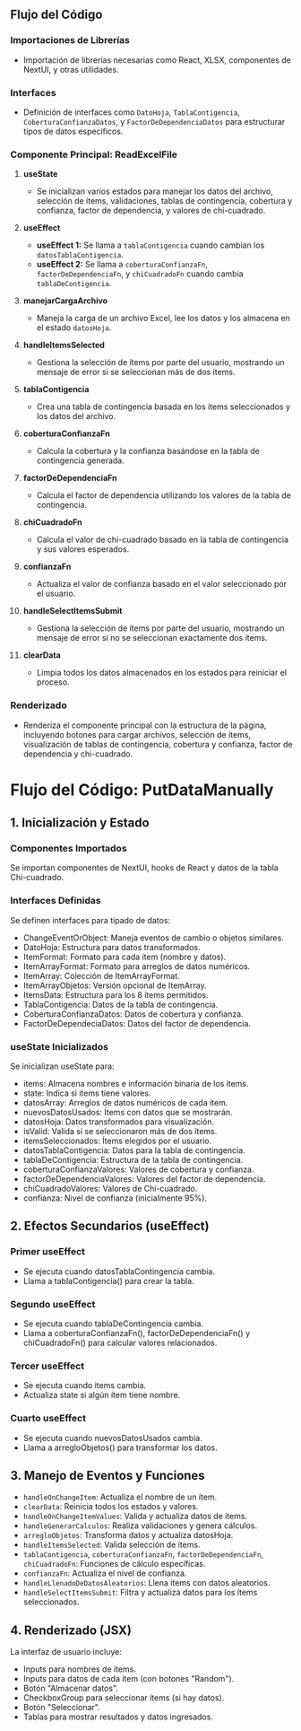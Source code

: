 ## Flujo del Código

### Importaciones de Librerías

- Importación de librerías necesarias como React, XLSX, componentes de NextUI, y otras utilidades.

### Interfaces

- Definición de interfaces como `DatoHoja`, `TablaContigencia`, `CoberturaConfianzaDatos`, y `FactorDeDependenciaDatos` para estructurar tipos de datos específicos.

### Componente Principal: ReadExcelFile

1. **useState**
   - Se inicializan varios estados para manejar los datos del archivo, selección de ítems, validaciones, tablas de contingencia, cobertura y confianza, factor de dependencia, y valores de chi-cuadrado.
2. **useEffect**

   - **useEffect 1:** Se llama a `tablaContigencia` cuando cambian los `datosTablaContigencia`.
   - **useEffect 2:** Se llama a `coberturaConfianzaFn`, `factorDeDependenciaFn`, y `chiCuadradoFn` cuando cambia `tablaDeContigencia`.

3. **manejarCargaArchivo**

   - Maneja la carga de un archivo Excel, lee los datos y los almacena en el estado `datosHoja`.

4. **handleItemsSelected**

   - Gestiona la selección de ítems por parte del usuario, mostrando un mensaje de error si se seleccionan más de dos ítems.

5. **tablaContigencia**

   - Crea una tabla de contingencia basada en los ítems seleccionados y los datos del archivo.

6. **coberturaConfianzaFn**

   - Calcula la cobertura y la confianza basándose en la tabla de contingencia generada.

7. **factorDeDependenciaFn**

   - Calcula el factor de dependencia utilizando los valores de la tabla de contingencia.

8. **chiCuadradoFn**

   - Calcula el valor de chi-cuadrado basado en la tabla de contingencia y sus valores esperados.

9. **confianzaFn**

   - Actualiza el valor de confianza basado en el valor seleccionado por el usuario.

10. **handleSelectItemsSubmit**

    - Gestiona la selección de ítems por parte del usuario, mostrando un mensaje de error si no se seleccionan exactamente dos ítems.

11. **clearData**
    - Limpia todos los datos almacenados en los estados para reiniciar el proceso.

### Renderizado

- Renderiza el componente principal con la estructura de la página, incluyendo botones para cargar archivos, selección de ítems, visualización de tablas de contingencia, cobertura y confianza, factor de dependencia y chi-cuadrado.

# Flujo del Código: PutDataManually

## 1. Inicialización y Estado

### Componentes Importados

Se importan componentes de NextUI, hooks de React y datos de la tabla Chi-cuadrado.

### Interfaces Definidas

Se definen interfaces para tipado de datos:

- ChangeEventOrObject: Maneja eventos de cambio o objetos similares.
- DatoHoja: Estructura para datos transformados.
- ItemFormat: Formato para cada ítem (nombre y datos).
- ItemArrayFormat: Formato para arreglos de datos numéricos.
- ItemArray: Colección de ItemArrayFormat.
- ItemArrayObjetos: Versión opcional de ItemArray.
- ItemsData: Estructura para los 8 ítems permitidos.
- TablaContigencia: Datos de la tabla de contingencia.
- CoberturaConfianzaDatos: Datos de cobertura y confianza.
- FactorDeDependeciaDatos: Datos del factor de dependencia.

### useState Inicializados

Se inicializan useState para:

- items: Almacena nombres e información binaria de los ítems.
- state: Indica si items tiene valores.
- datosArray: Arreglos de datos numéricos de cada ítem.
- nuevosDatosUsados: Ítems con datos que se mostrarán.
- datosHoja: Datos transformados para visualización.
- isValid: Valida si se seleccionaron más de dos ítems.
- itemsSeleccionados: Ítems elegidos por el usuario.
- datosTablaContigencia: Datos para la tabla de contingencia.
- tablaDeContigencia: Estructura de la tabla de contingencia.
- coberturaConfianzaValores: Valores de cobertura y confianza.
- factorDeDependenciaValores: Valores del factor de dependencia.
- chiCuadradoValores: Valores de Chi-cuadrado.
- confianza: Nivel de confianza (inicialmente 95%).

## 2. Efectos Secundarios (useEffect)

### Primer useEffect

- Se ejecuta cuando datosTablaContingencia cambia.
- Llama a tablaContigencia() para crear la tabla.

### Segundo useEffect

- Se ejecuta cuando tablaDeContingencia cambia.
- Llama a coberturaConfianzaFn(), factorDeDependenciaFn() y chiCuadradoFn() para calcular valores relacionados.

### Tercer useEffect

- Se ejecuta cuando items cambia.
- Actualiza state si algún ítem tiene nombre.

### Cuarto useEffect

- Se ejecuta cuando nuevosDatosUsados cambia.
- Llama a arregloObjetos() para transformar los datos.

## 3. Manejo de Eventos y Funciones

- `handleOnChangeItem`: Actualiza el nombre de un ítem.
- `clearData`: Reinicia todos los estados y valores.
- `handleOnChangeItemValues`: Valida y actualiza datos de ítems.
- `handleGenerarCalculos`: Realiza validaciones y genera cálculos.
- `arregloObjetos`: Transforma datos y actualiza datosHoja.
- `handleItemsSelected`: Valida selección de ítems.
- `tablaContigencia`, `coberturaConfianzaFn`, `factorDeDependenciaFn`, `chiCuadradoFn`: Funciones de cálculo específicas.
- `confianzaFn`: Actualiza el nivel de confianza.
- `handleLlenadoDeDatosAleatorios`: Llena ítems con datos aleatorios.
- `handleSelectItemsSubmit`: Filtra y actualiza datos para los ítems seleccionados.

## 4. Renderizado (JSX)

La interfaz de usuario incluye:

- Inputs para nombres de ítems.
- Inputs para datos de cada ítem (con botones "Random").
- Botón "Almacenar datos".
- CheckboxGroup para seleccionar ítems (si hay datos).
- Botón "Seleccionar".
- Tablas para mostrar resultados y datos ingresados.
